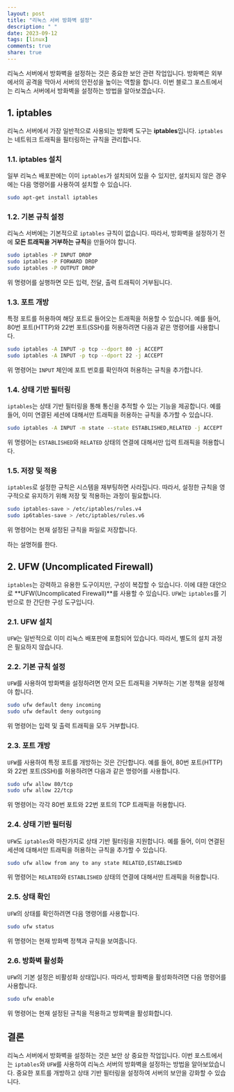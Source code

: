 ```yaml
---
layout: post
title: "리눅스 서버 방화벽 설정"
description: " "
date: 2023-09-12
tags: [linux]
comments: true
share: true
---
```


리눅스 서버에서 방화벽을 설정하는 것은 중요한 보안 관련 작업입니다. 방화벽은 외부에서의 공격을 막아서 서버의 안전성을 높이는 역할을 합니다. 이번 블로그 포스트에서는 리눅스 서버에서 방화벽을 설정하는 방법을 알아보겠습니다.

## 1. iptables

리눅스 서버에서 가장 일반적으로 사용되는 방화벽 도구는 **iptables**입니다. `iptables`는 네트워크 트래픽을 필터링하는 규칙을 관리합니다.

### 1.1. iptables 설치

일부 리눅스 배포판에는 이미 `iptables`가 설치되어 있을 수 있지만, 설치되지 않은 경우에는 다음 명령어를 사용하여 설치할 수 있습니다.

```bash
sudo apt-get install iptables
```

### 1.2. 기본 규칙 설정

리눅스 서버에는 기본적으로 `iptables` 규칙이 없습니다. 따라서, 방화벽을 설정하기 전에 **모든 트래픽을 거부하는 규칙**을 만들어야 합니다.

```bash
sudo iptables -P INPUT DROP
sudo iptables -P FORWARD DROP
sudo iptables -P OUTPUT DROP
```

위 명령어를 실행하면 모든 입력, 전달, 출력 트래픽이 거부됩니다.

### 1.3. 포트 개방

특정 포트를 허용하여 해당 포트로 들어오는 트래픽을 허용할 수 있습니다. 예를 들어, 80번 포트(HTTP)와 22번 포트(SSH)를 허용하려면 다음과 같은 명령어를 사용합니다.

```bash
sudo iptables -A INPUT -p tcp --dport 80 -j ACCEPT
sudo iptables -A INPUT -p tcp --dport 22 -j ACCEPT
```

위 명령어는 `INPUT` 체인에 포트 번호를 확인하여 허용하는 규칙을 추가합니다.

### 1.4. 상태 기반 필터링

`iptables`는 상태 기반 필터링을 통해 통신을 추적할 수 있는 기능을 제공합니다. 예를 들어, 이미 연결된 세션에 대해서만 트래픽을 허용하는 규칙을 추가할 수 있습니다.

```bash
sudo iptables -A INPUT -m state --state ESTABLISHED,RELATED -j ACCEPT
```

위 명령어는 `ESTABLISHED`와 `RELATED` 상태의 연결에 대해서만 입력 트래픽을 허용합니다.

### 1.5. 저장 및 적용

`iptables`로 설정한 규칙은 시스템을 재부팅하면 사라집니다. 따라서, 설정한 규칙을 영구적으로 유지하기 위해 저장 및 적용하는 과정이 필요합니다.

```bash
sudo iptables-save > /etc/iptables/rules.v4
sudo ip6tables-save > /etc/iptables/rules.v6
```

위 명령어는 현재 설정된 규칙을 파일로 저장합니다.

하는 설명허를 한다.

## 2. UFW (Uncomplicated Firewall)

`iptables`는 강력하고 유용한 도구이지만, 구성이 복잡할 수 있습니다. 이에 대한 대안으로 **UFW(Uncomplicated Firewall)**를 사용할 수 있습니다. `UFW`는 `iptables`를 기반으로 한 간단한 구성 도구입니다.

### 2.1. UFW 설치

`UFW`는 일반적으로 이미 리눅스 배포판에 포함되어 있습니다. 따라서, 별도의 설치 과정은 필요하지 않습니다.

### 2.2. 기본 규칙 설정

`UFW`를 사용하여 방화벽을 설정하려면 먼저 모든 트래픽을 거부하는 기본 정책을 설정해야 합니다.

```bash
sudo ufw default deny incoming
sudo ufw default deny outgoing
```

위 명령어는 입력 및 출력 트래픽을 모두 거부합니다.

### 2.3. 포트 개방

`UFW`를 사용하여 특정 포트를 개방하는 것은 간단합니다. 예를 들어, 80번 포트(HTTP)와 22번 포트(SSH)를 허용하려면 다음과 같은 명령어를 사용합니다.

```bash
sudo ufw allow 80/tcp
sudo ufw allow 22/tcp
```

위 명령어는 각각 80번 포트와 22번 포트의 TCP 트래픽을 허용합니다.

### 2.4. 상태 기반 필터링

`UFW`도 `iptables`와 마찬가지로 상태 기반 필터링을 지원합니다. 예를 들어, 이미 연결된 세션에 대해서만 트래픽을 허용하는 규칙을 추가할 수 있습니다.

```bash
sudo ufw allow from any to any state RELATED,ESTABLISHED
```

위 명령어는 `RELATED`와 `ESTABLISHED` 상태의 연결에 대해서만 트래픽을 허용합니다.

### 2.5. 상태 확인

`UFW`의 상태를 확인하려면 다음 명령어를 사용합니다.

```bash
sudo ufw status
```

위 명령어는 현재 방화벽 정책과 규칙을 보여줍니다.

### 2.6. 방화벽 활성화

`UFW`의 기본 설정은 비활성화 상태입니다. 따라서, 방화벽을 활성화하려면 다음 명령어를 사용합니다.

```bash
sudo ufw enable
```

위 명령어는 현재 설정된 규칙을 적용하고 방화벽을 활성화합니다.

## 결론

리눅스 서버에서 방화벽을 설정하는 것은 보안 상 중요한 작업입니다. 이번 포스트에서는 `iptables`와 `UFW`를 사용하여 리눅스 서버의 방화벽을 설정하는 방법을 알아보았습니다. 중요한 포트를 개방하고 상태 기반 필터링을 설정하여 서버의 보안을 강화할 수 있습니다.